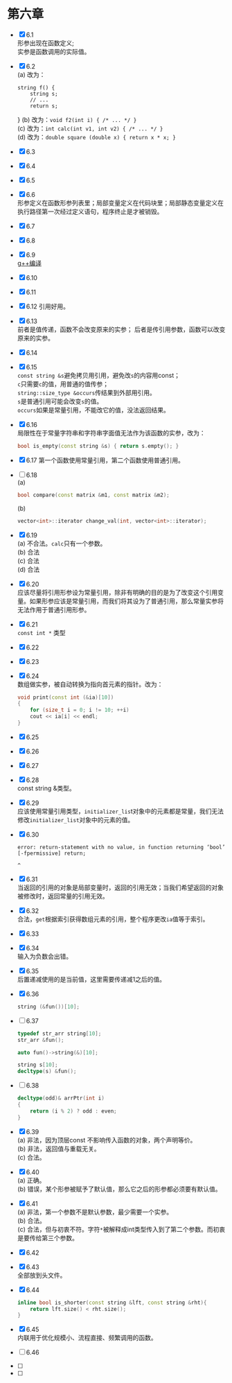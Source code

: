 # 第六章
- [x] 6.1  
    形参出现在函数定义;  
    实参是函数调用的实际值。
- [x] 6.2  
    (a) 改为：
    ```
    string f() {
        string s;
        // ...
        return s;
    ```
    }
    (b) 改为：`void f2(int i) { /* ... */ }`  
    (c) 改为：`int calc(int v1, int v2) { /* ... */ }`  
    (d) 改为：`double square (double x) { return x * x; }`  
- [x] 6.3  
- [x] 6.4  
- [x] 6.5  
- [x] 6.6  
    形参定义在函数形参列表里；局部变量定义在代码块里；局部静态变量定义在执行路径第一次经过定义语句，程序终止是才被销毁。  
- [x] 6.7  
- [x] 6.8  
- [x] 6.9  
    [g++编译](https://blog.csdn.net/dengshuai_super/article/details/51766786)
- [x] 6.10  
- [x] 6.11  
- [x] 6.12 
    引用好用。  
- [x] 6.13  
    前者是值传递，函数不会改变原来的实参； 
    后者是传引用参数，函数可以改变原来的实参。
- [x] 6.14  
- [x] 6.15  
    `const string &s`避免拷贝用引用，避免改`s`的内容用const；  
    `c`只需要`c`的值，用普通的值传参；  
    `string::size_type &occurs`传结果到外部用引用。  
    `s`是普通引用可能会改变`s`的值。  
    `occurs`如果是常量引用，不能改它的值，没法返回结果。  

- [x] 6.16  
    局限性在于常量字符串和字符串字面值无法作为该函数的实参，改为：
    ```cpp
    bool is_empty(const string &s) { return s.empty(); }
    ```
- [x] 6.17 
    第一个函数使用常量引用，第二个函数使用普通引用。  
- [ ] 6.18  
    (a) 
    ```cpp
    bool compare(const matrix &m1, const matrix &m2);
    ```
    (b) 
    ```cpp
    vector<int>::iterator change_val(int, vector<int>::iterator);
    ```
- [x] 6.19   
    (a) 不合法。`calc`只有一个参数。  
    (b) 合法  
    (c) 合法  
    (d) 合法  
- [x] 6.20  
    应该尽量将引用形参设为常量引用，除非有明确的目的是为了改变这个引用变量。如果形参应该是常量引用，而我们将其设为了普通引用，那么常量实参将无法作用于普通引用形参。  
- [x] 6.21  
    `const int *` 类型  
- [x] 6.22  
- [x] 6.23  
- [x] 6.24  
    数组做实参，被自动转换为指向首元素的指针。改为：
    ```cpp
    void print(const int (&ia)[10])
    {
        for (size_t i = 0; i != 10; ++i)
        cout << ia[i] << endl;
    }
    ```
- [x] 6.25  
- [x] 6.26  
- [x] 6.27  
- [x] 6.28  
    const string &类型。  
- [x] 6.29  
    应该使用常量引用类型，`initializer_lis`t对象中的元素都是常量，我们无法修改`initializer_list`对象中的元素的值。  
- [x] 6.30  
    ```
    error: return-statement with no value, in function returning ‘bool’ [-fpermissive] return;
                                                                                       ^
    ```
- [x] 6.31  
    当返回的引用的对象是局部变量时，返回的引用无效；当我们希望返回的对象被修改时，返回常量的引用无效。  
- [x] 6.32  
    合法，`get`根据索引获得数组元素的引用，整个程序更改`ia`值等于索引。  
- [x] 6.33  
- [x] 6.34  
    输入为负数会出错。  
- [x] 6.35  
    后置递减使用的是当前值，这里需要传递减1之后的值。  
- [x] 6.36  
    ```cpp
    string (&fun())[10];
- [ ] 6.37  
    ```cpp
    typedef str_arr string[10];
    str_arr &fun();

    auto fun()->string(&)[10];

    string s[10];
    decltype(s) &fun();
- [ ] 6.38  
    ```cpp
    decltype(odd)& arrPtr(int i)
    {
        return (i % 2) ? odd : even;
    }
    ```
- [x] 6.39  
    (a) 非法，因为顶层const 不影响传入函数的对象，两个声明等价。  
    (b) 非法，返回值与重载无关。  
    (c) 合法。  
- [x] 6.40  
    (a) 正确。  
    (b) 错误，某个形参被赋予了默认值，那么它之后的形参都必须要有默认值。  
- [x] 6.41  
    (a) 非法，第一个参数不是默认参数，最少需要一个实参。  
    (b) 合法。  
    (c) 合法，但与初衷不符。字符`*`被解释成int类型传入到了第二个参数。而初衷是要传给第三个参数。  
- [x] 6.42  
- [x] 6.43  
    全部放到头文件。  
- [x] 6.44  
    ```cpp
    inline bool is_shorter(const string &lft, const string &rht){
        return lft.size() < rht.size();
    }
    ```
- [x] 6.45  
    内联用于优化规模小、流程直接、频繁调用的函数。  
- [ ] 6.46  
    
- [ ] 
- [ ] 
    

